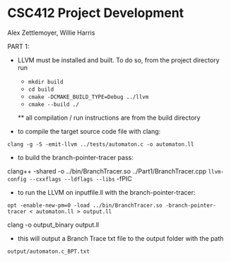 # CSC412 Project Development
Alex Zettlemoyer, Willie Harris

PART 1:
- LLVM must be installed and built.
    To do so, from the project directory run

    - `mkdir build`
    - `cd build`
    - `cmake -DCMAKE_BUILD_TYPE=Debug ../llvm`
    - `cmake --build ./`

    ** all compilation / run instructions are from the build directory

- to compile the target source code file with clang:

`clang -g -S -emit-llvm ../tests/automaton.c -o automaton.ll`

- to build the branch-pointer-tracer pass:

clang++ -shared -o ../bin/BranchTracer.so ../Part1/BranchTracer.cpp `llvm-config --cxxflags --ldflags --libs` -fPIC

- to run the LLVM on inputfile.ll with the branch-pointer-tracer:

`opt -enable-new-pm=0 -load ../bin/BranchTracer.so -branch-pointer-tracer < automaton.ll > output.ll`

clang -o output_binary output.ll

- this will output a Branch Trace txt file to the output folder with the path

`output/automaton.c_BPT.txt`

